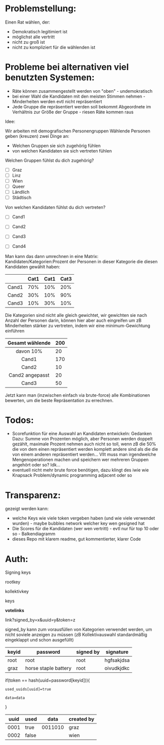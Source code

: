 # Problemstellung:

Einen Rat wählen, der:

- Demokratisch legitimiert ist
- möglichst alle vertritt
- nicht zu groß ist
- nicht zu kompliziert für die wählenden ist

# Probleme bei alternativen viel benutzten Systemen:

- Räte können zusammengestellt werden von "oben" - undemokratisch
- bei einer Wahl die Kandidaten mit den meisten Stimmen nehmen - Minderheiten werden evtl nicht repräsentiert
- Jede Gruppe die repräsentiert werden soll bekommt Abgeordnete im Verhältnis zur Größe der Gruppe - riesen Räte kommen raus

Idee:

Wir arbeiten mit demografischen Personengruppen
Wählende Personen geben (kreuzen) zwei Dinge an:

- Welchen Gruppen sie sich zugehörig fühlen
- von welchen Kandidaten sie sich vertreten fühlen

Welchen Gruppen fühlst du dich zugehörig?

- [ ] Graz
- [ ] Linz
- [ ] Wien
- [ ] Queer
- [ ] Ländlich
- [ ] Städtisch

Von welchen Kandidaten fühlst du dich vertreten?

* [ ] Cand1
* [ ] Cand2
* [ ] Cand3
* [ ] Cand4


Man kann das dann umrechnen in eine Matrix: Kandidaten/Kategorien:Prozent der Personen in dieser Kategorie die diesen Kandidaten gewählt haben:

|      | Cat1 | Cat1 | Cat3 |
| :---: | ---- | ---- | ---- |
| Cand1 | 70%  | 10%  | 20%  |
| Cand2 | 30%  | 10%  | 90%  |
| Cand3 | 10%  | 30%  | 10%  |

Die Kategorien sind nicht alle gleich gewichtet, wir gewichten sie nach Anzahl der Personen darin, können hier aber auch eingreifen um zB Minderheiten stärker zu vertreten, indem wir eine minimum-Gewichtung einführen

| Gesamt wählende | 200 |
| :--------------: | --- |
|    davon 10%    | 20  |
|      Cand1      | 170 |
|      Cand2      | 10  |
| Cand2 angepasst | 20  |
|      Cand3      | 50  |

Jetzt kann man (inzwischen einfach via brute-force) alle Kombinationen bewerten, um die beste Repräsentation zu errechnen.

# Todos:

- Scorefunktion für eine Auswahl an Kandidaten entwickeln:
  Gedanken Dazu: Summe von Prozenten möglich, aber Personen werden doppelt gezählt, maximale Prozent nehmen auch nicht so toll, wenn zB die 50% die von dem einen repräsentiert werden komplett andere sind als die die von einem anderen repräsentiert werden...
  Vllt muss man irgendwelche Mengenoperationen machen und speichern wer mehreren Gruppen angehört oder so? Idk...
- eventuell nicht mehr brute force benötigen, dazu klingt des iwie wie Knapsack Problem/dynamic programming adjacent oder so

# Transparenz:

gezeigt werden kann:

* welche Keys wie viele token vergeben haben (und wie viele verwendet wurden) - maybe bubbles network welcher key wen gesigned hat
* Die Scores für die Kandidaten (wer wen vertritt) - evtl nur für top 10 oder so - Balkendiagramm
* dieses Repo mit klarem readme, gut kommentierter, klarer Code

# Auth:

Signing keys

rootkey

kollektivkey

keys

**votelinks**

link?signed_by=x&uuid=y&token=z

signed_by kann zum vorausfüllen von Kategorien verwendet werden, um nicht soviele anzeigen zu müssen (zB Kollektivauswahl standardmäßig eingeklappt und schon ausgefüllt)

| keyid | password             | signed by | signature  |
| ----- | -------------------- | --------- | ---------- |
| root  | root                 | root      | hgfsakjdsa |
| graz  | horse staple battery | root      | oivudkjdkc |

if(token == hash(uuid+password[keyid])){

    used_uuids[uuid]=true

    data=data

}

| uuid | used  | data    | created by |
| ---- | ----- | ------- | ---------- |
| 0001 | true  | 0011010 | graz       |
| 0002 | false |         | wien       |
